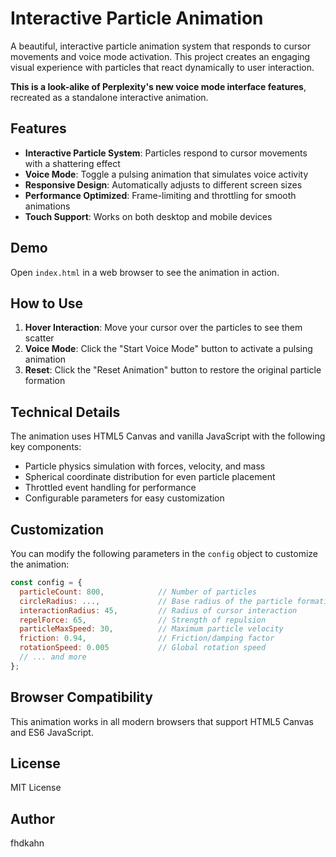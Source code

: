 # Interactive Particle Animation

A beautiful, interactive particle animation system that responds to cursor movements and voice mode activation. This project creates an engaging visual experience with particles that react dynamically to user interaction.

**This is a look-alike of Perplexity's new voice mode interface features**, recreated as a standalone interactive animation.

## Features

- **Interactive Particle System**: Particles respond to cursor movements with a shattering effect
- **Voice Mode**: Toggle a pulsing animation that simulates voice activity
- **Responsive Design**: Automatically adjusts to different screen sizes
- **Performance Optimized**: Frame-limiting and throttling for smooth animations
- **Touch Support**: Works on both desktop and mobile devices

## Demo

Open `index.html` in a web browser to see the animation in action.

## How to Use

1. **Hover Interaction**: Move your cursor over the particles to see them scatter
2. **Voice Mode**: Click the "Start Voice Mode" button to activate a pulsing animation
3. **Reset**: Click the "Reset Animation" button to restore the original particle formation

## Technical Details

The animation uses HTML5 Canvas and vanilla JavaScript with the following key components:

- Particle physics simulation with forces, velocity, and mass
- Spherical coordinate distribution for even particle placement
- Throttled event handling for performance
- Configurable parameters for easy customization

## Customization

You can modify the following parameters in the `config` object to customize the animation:

```javascript
const config = {
  particleCount: 800,            // Number of particles
  circleRadius: ...,             // Base radius of the particle formation
  interactionRadius: 45,         // Radius of cursor interaction
  repelForce: 65,                // Strength of repulsion
  particleMaxSpeed: 30,          // Maximum particle velocity
  friction: 0.94,                // Friction/damping factor
  rotationSpeed: 0.005           // Global rotation speed
  // ... and more
};
```

## Browser Compatibility

This animation works in all modern browsers that support HTML5 Canvas and ES6 JavaScript.

## License

MIT License

## Author

fhdkahn 